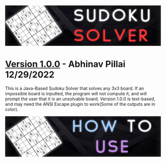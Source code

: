 ![alt text](https://github.com/NavPilDev/Sudoku-Solver/blob/main/SudokuSolverBanners/SudokuSolverBanner.jpg?raw=true)
# <ins>Version 1.0.0</ins> - Abhinav Pillai 12/29/2022
This is a Java-Based Sudoku Solver that solves any 3x3 board. If an impossible board is inputted, the program will not compute it, and will prompt the user that it is an unsolvable board. Version 1.0.0 is text-based, and may need the ANSI Escape plugin to work(Some of the outputs are in color).

![alt text](https://github.com/NavPilDev/Sudoku-Solver/blob/main/SudokuSolverBanners/HowToUseBanner.jpg?raw=true)
